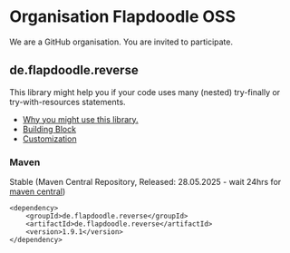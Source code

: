 # Organisation Flapdoodle OSS

We are a GitHub organisation. You are invited to participate.

## de.flapdoodle.reverse

This library might help you if your code uses many (nested) try-finally or try-with-resources statements.

* [Why you might use this library.](docs/WhyUseTransitions.md)
* [Building Block](docs/HowToBuildAndUseTransitions.md)
* [Customization](docs/CustomizeTransitions.md)

### Maven

Stable (Maven Central Repository, Released: 28.05.2025 - wait 24hrs for [maven central](http://repo1.maven.org/maven2/de/flapdoodle/reverse/de.flapdoodle.reverse/maven-metadata.xml))

	<dependency>
		<groupId>de.flapdoodle.reverse</groupId>
		<artifactId>de.flapdoodle.reverse</artifactId>
		<version>1.9.1</version>
	</dependency>
